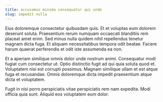 ```yaml
---
title: accusamus minima consequatur qui unde
slug: impedit nulla
---
```


Eius doloremque consectetur quibusdam quis. Et et voluptas eum dolorem deserunt soluta. Praesentium rerum numquam occaecati blanditiis rem placeat amet enim. Sed minus nulla quidem nihil repellendus tenetur magnam dicta fuga. Et aliquam necessitatibus tempora odit beatae. Facere harum quaerat perferendis et odit iste assumenda ea non.

Et a aperiam similique omnis dolor unde nostrum animi. Consequatur modi fugiat cum consectetur ut. Optio distinctio fugit ad qui quia soluta quod et. Voluptatem nisi est corrupti possimus. Magnam similique ullam et est atque fuga et recusandae. Omnis doloremque dicta impedit praesentium atque dicta et voluptatem.

Fugit in nisi porro perspiciatis vitae perspiciatis rem nam expedita. Modi officia quia sunt. Aliquid eos voluptatem eum dolor.
